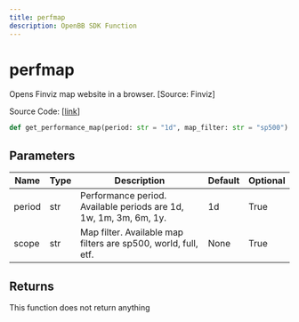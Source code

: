 ```yaml
---
title: perfmap
description: OpenBB SDK Function
---
```


# perfmap

Opens Finviz map website in a browser. [Source: Finviz]

Source Code: [[link](https://github.com/OpenBB-finance/OpenBBTerminal/tree/main/openbb_terminal/economy/finviz_model.py#L42)]

```python
def get_performance_map(period: str = "1d", map_filter: str = "sp500") -> None
```
## Parameters

| Name | Type | Description | Default | Optional |
| ---- | ---- | ----------- | ------- | -------- |
| period | str | Performance period. Available periods are 1d, 1w, 1m, 3m, 6m, 1y. | 1d | True |
| scope | str | Map filter. Available map filters are sp500, world, full, etf. | None | True |

## Returns

This function does not return anything

